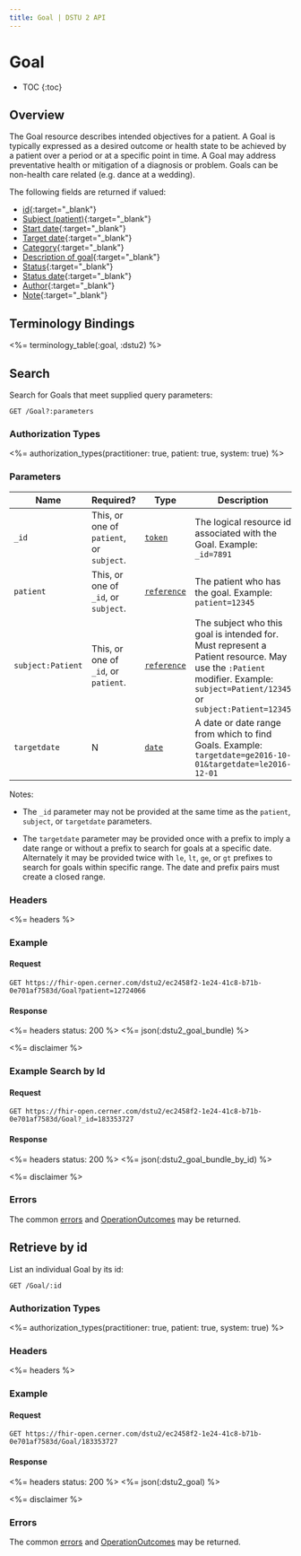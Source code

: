 ```yaml
---
title: Goal | DSTU 2 API
---
```


# Goal

* TOC
{:toc}

## Overview

The Goal resource describes intended objectives for a patient.  A Goal is typically expressed as a desired outcome or health state to be achieved by a patient over a period or at a specific point in time.  A Goal may address preventative health or mitigation of a diagnosis or problem.  Goals can be non-health care related (e.g. dance at a wedding).

The following fields are returned if valued:

* [id](http://hl7.org/fhir/dstu2/resource-definitions.html#Resource.id){:target="_blank"}
* [Subject (patient)](http://hl7.org/fhir/DSTU2/goal-definitions.html#Goal.subject){:target="_blank"}
* [Start date](http://hl7.org/fhir/DSTU2/goal-definitions.html#Goal.start_x_){:target="_blank"}
* [Target date](http://hl7.org/fhir/DSTU2/goal-definitions.html#Goal.target_x_){:target="_blank"}
* [Category](http://hl7.org/fhir/DSTU2/goal-definitions.html#Goal.category){:target="_blank"}
* [Description of goal](http://hl7.org/fhir/DSTU2/goal-definitions.html#Goal.description){:target="_blank"}
* [Status](http://hl7.org/fhir/DSTU2/goal-definitions.html#Goal.status){:target="_blank"}
* [Status date](http://hl7.org/fhir/DSTU2/goal-definitions.html#Goal.statusDate){:target="_blank"}
* [Author](http://hl7.org/fhir/DSTU2/goal-definitions.html#Goal.author){:target="_blank"}
* [Note](http://hl7.org/fhir/DSTU2/goal-definitions.html#Goal.note){:target="_blank"}

## Terminology Bindings

<%= terminology_table(:goal, :dstu2) %>

## Search

Search for Goals that meet supplied query parameters:

    GET /Goal?:parameters

### Authorization Types

<%= authorization_types(practitioner: true, patient: true, system: true) %>

### Parameters

 Name              | Required?                                | Type          | Description
-------------------|------------------------------------------|---------------|---------------------------------------------------------------------------------------------------------------------------------------------------------------------------------------------------------------------------------------------------------------------------------------------------------------------------------------------------------------------------------------------------------------------------------------
 `_id`             | This, or one of `patient`, or `subject`. | [`token`]     | The logical resource id associated with the Goal. Example: `_id=7891`
 `patient`         | This, or one of `_id`, or `subject`.     | [`reference`] | The patient who has the goal. Example: `patient=12345`
 `subject:Patient` | This, or one of `_id`, or `patient`.     | [`reference`] | The subject who this goal is intended for. Must represent a Patient resource. May use the `:Patient` modifier. Example: `subject=Patient/12345` or `subject:Patient=12345`
 `targetdate`      | N                                        | [`date`]      | A date or date range from which to find Goals. Example: `targetdate=ge2016-10-01&targetdate=le2016-12-01`

Notes:

  - The `_id` parameter may not be provided at the same time as the `patient`, `subject`, or `targetdate` parameters.

  - The `targetdate` parameter may be provided once with a prefix to imply a date range or without a prefix to search for goals at a specific date. Alternately it may be provided twice with `le`, `lt`, `ge`, or `gt` prefixes to search for goals within specific range. The date and prefix pairs must create a closed range.

### Headers

 <%= headers %>

### Example

#### Request

    GET https://fhir-open.cerner.com/dstu2/ec2458f2-1e24-41c8-b71b-0e701af7583d/Goal?patient=12724066

#### Response

<%= headers status: 200 %>
<%= json(:dstu2_goal_bundle) %>

<%= disclaimer %>


### Example Search by Id

#### Request

    GET https://fhir-open.cerner.com/dstu2/ec2458f2-1e24-41c8-b71b-0e701af7583d/Goal?_id=183353727

#### Response

<%= headers status: 200 %>
<%= json(:dstu2_goal_bundle_by_id) %>

<%= disclaimer %>

### Errors

The common [errors] and [OperationOutcomes] may be returned.

## Retrieve by id

List an individual Goal by its id:

    GET /Goal/:id

### Authorization Types

<%= authorization_types(practitioner: true, patient: true, system: true) %>

### Headers

<%= headers %>

### Example

#### Request

    GET https://fhir-open.cerner.com/dstu2/ec2458f2-1e24-41c8-b71b-0e701af7583d/Goal/183353727

#### Response

<%= headers status: 200 %>
<%= json(:dstu2_goal) %>

<%= disclaimer %>

### Errors

The common [errors] and [OperationOutcomes] may be returned.

[`date`]: http://hl7.org/fhir/dstu2/search.html#date
[`reference`]: http://hl7.org/fhir/DSTU2/search.html#reference
[`token`]: http://hl7.org/fhir/DSTU2/search.html#token
[errors]: ../../#client-errors
[OperationOutcomes]: ../../#operation-outcomes
